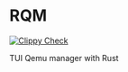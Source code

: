 # RQM
[![Clippy Check](https://github.com/the-abra/RQM/actions/workflows/clippy.yml/badge.svg)](https://github.com/the-abra/RQM/actions/workflows/clippy.yml)

TUI Qemu manager with Rust
